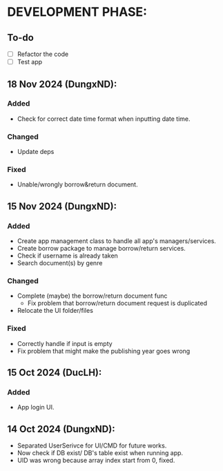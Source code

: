 # DEVELOPMENT PHASE:

## To-do
- [ ] Refactor the code
- [ ] Test app

## 18 Nov 2024 (DungxND):

### Added

- Check for correct date time format when inputting date time.

### Changed

- Update deps

### Fixed

- Unable/wrongly borrow&return document.
 

## 15 Nov 2024 (DungxND):

### Added

- Create app management class to handle all app's managers/services.
- Create borrow package to manage borrow/return services.
- Check if username is already taken
- Search document(s) by genre

### Changed

- Complete (maybe) the borrow/return document func
    - Fix problem that borrow/return document request is duplicated
- Relocate the UI folder/files

### Fixed

- Correctly handle if input is empty
- Fix problem that might make the publishing year goes wrong

## 15 Oct 2024 (DucLH):

### Added

- App login UI.

## 14 Oct 2024 (DungxND):


- Separated UserSerivce for UI/CMD for future works.
- Now check if DB exist/ DB's table exist when running app.
- UID was wrong because array index start from 0, fixed.